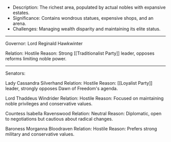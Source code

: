 - Description: The richest area, populated by actual nobles with expansive estates.
- Significance: Contains wondrous statues, expensive shops, and an arena.
- Challenges: Managing wealth disparity and maintaining its elite status.

___
Governor: Lord Reginald Hawkwinter

Relation: Hostile
Reason: Strong [[Traditionalist Party]] leader, opposes reforms limiting noble power.
___
Senators:

Lady Cassandra Silverhand
Relation: Hostile
Reason: [[Loyalist Party]] leader, strongly opposes Dawn of Freedom's agenda.

Lord Thaddeus Windrider
Relation: Hostile
Reason: Focused on maintaining noble privileges and conservative values.

Countess Isabella Ravenswood
Relation: Neutral
Reason: Diplomatic, open to negotiations but cautious about radical changes.

Baroness Morganna Bloodraven
Relation: Hostile
Reason: Prefers strong military and conservative values.